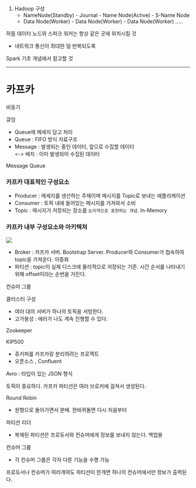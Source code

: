 1. Hadoop 구성
   - NameNode(Standby) - Journal - Name Node(Active) - S-Name Node
   - Data Node(Worker) - Data Node(Worker) - Data Node(Worker) .....

하둡 데이터 노드와 스파크 워커는 항상 같은 곳에 위치시킬 것

- 네트워크 통신이 최대한 덜 반복되도록

Spark 기초 개념에서 참고할 것

---

# 카프카

비동기

큐잉

- Queue에 메세지 담고 처리
- Queue : FIFO 방식 자료구조
- Message : 발생되는 중인 데이터, 앞으로 수집할 데이터  
  <-> 배치 : 이미 발생되어 수집된 데이터

Message Queue

### 카프카 대표적인 구성요소

- Producer : 메세지를 생산하는 주체이며 메시지를 Topic로 보내는 애플리케이션
- Consumer : 토픽 내에 들어있는 메시지를 가져와서 소비
- Topic : 메시지가 저장되는 장소를 `논리적으로 표현하는 개념`. In-Memory

### 카프카 내부 구성요소와 아키텍처

![](20230615155033.png)

- Broker : 카프카 서버. Bootstrap Server. Producer와 Consumer가 접속하여 topic을 가져온다. 이중화
- 파티션 : topic이 실제 디스크에 물리적으로 저장되는 기준. 시간 순서를 나타내기 위해 offset이라는 순번을 가진다.

컨슈머 그룹

클러스터 구성

- 여러 대의 서버가 하나의 토픽을 서빙한다.
- 고가용성 : 에러가 나도 계속 진행할 수 있다.

Zookeeper

KIP500

- 쥬키퍼를 카프카랑 분리하려는 프로젝트
- 오픈소스 , Confluent

Avro : 타입이 있는 JSON 형식

토픽이 중요하다. 카프카 파티션은 여러 브로커에 걸쳐서 생성된다.

Round Robin

- 원형으로 돌아가면서 분배. 한바퀴돌면 다시 처음부터

파티션 리더

- 복제된 파티션은 프로듀서와 컨슈머에게 정보를 보내지 않는다. 백업용

컨슈머 그룹

- 각 컨슈머 그룹은 각자 다른 기능을 수행 가능

프로듀서나 컨슈머가 여러개여도 파티션이 한개면 하나의 컨슈머에서만 정보가 출력된다.
